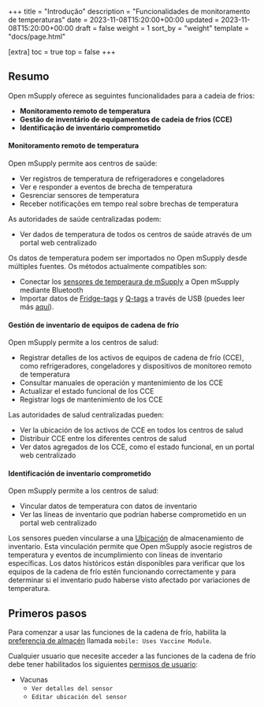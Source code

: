 +++
title = "Introdução"
description = "Funcionalidades de monitoramento de temperaturas"
date = 2023-11-08T15:20:00+00:00
updated = 2023-11-08T15:20:00+00:00
draft = false
weight = 1
sort_by = "weight"
template = "docs/page.html"

[extra]
toc = true
top = false
+++

## Resumo

Open mSupply oferece as seguintes funcionalidades para a cadeia de frios:

- **Monitoramento remoto de temperatura**
- **Gestão de inventário de equipamentos de cadeia de frios (CCE)**
- **Identificação de inventário comprometido** 

#### Monitoramento remoto de temperatura

Open mSupply permite aos centros de saúde:
- Ver registros de temperatura de refrigeradores e congeladores 
- Ver e responder a eventos de brecha de temperatura
- Gesrenciar sensores de temperatura
- Receber notificações em tempo real sobre brechas de temperatura

As autoridades de saúde centralizadas podem: 
- Ver dados de temperatura de todos os centros de saúde através de um portal web centralizado

Os datos de temperatura podem ser importados no Open mSupply desde múltiples fuentes. 
Os métodos actualmente compatibles son:  
- Conectar los [sensores de temperaura de mSupply](https://msupply.foundation/open-msupply/cold-chain/#mSupplySensor) a Open mSupply mediante Bluetooth
- Importar datos de [Fridge-tags](https://www.berlinger.com/cold-chain-management/refrigerator-temperature-logger-solution-1) y [Q-tags](https://www.berlinger.com/shipment-monitoring-solutions) a través de USB (puedes leer más [aquí](https://www.berlinger.com/partnership-msupply)).

#### Gestión de inventario de equipos de cadena de frío

Open mSupply permite a los centros de salud:
- Registrar detalles de los activos de equipos de cadena de frío (CCE), como refrigeradores, congeladores y dispositivos de monitoreo remoto de temperatura
- Consultar manuales de operación y mantenimiento de los CCE
- Actualizar el estado funcional de los CCE
- Registrar logs de mantenimiento de los CCE

Las autoridades de salud centralizadas pueden: 
- Ver la ubicación de los activos de CCE en todos los centros de salud
- Distribuir CCE entre los diferentes centros de salud
- Ver datos agregados de los CCE, como el estado funcional, en un portal web centralizado

#### Identificación de inventario comprometido

Open mSupply permite a los centros de salud: 
- Vincular datos de temperatura con datos de inventario
- Ver las líneas de inventario que podrían haberse comprometido en un portal web centralizado

Los sensores pueden vincularse a una [Ubicación](/docs/inventory/locations/) de almacenamiento de inventario. 
Esta vinculación permite que Open mSupply asocie registros de temperatura y eventos de incumplimiento con líneas de inventario específicas. 
Los datos históricos están disponibles para verificar que los equipos de la cadena de frío estén funcionando correctamente y para determinar si el inventario pudo haberse visto afectado por variaciones de temperatura.

## Primeros pasos

Para comenzar a usar las funciones de la cadena de frío, habilita la [preferencia de almacén](https://docs.msupply.org.nz/other_stuff:virtual_stores#preferences_tab) llamada `mobile: Uses Vaccine Module`.

Cualquier usuario que necesite acceder a las funciones de la cadena de frío debe tener habilitados los siguientes [permisos de usuario](https://docs.msupply.org.nz/admin:managing_users#permissions_tabs):

- Vacunas
  - `Ver detalles del sensor`
  - `Editar ubicación del sensor`

